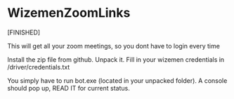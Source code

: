 # WizemenZoomLinks
[FINISHED]

This will get all your zoom meetings, so you dont have to login every time

Install the zip file from github. Unpack it.
Fill in your wizemen credentials in /driver/credentials.txt

You simply have to run bot.exe (located in your unpacked folder). A console should pop up, READ IT for current status.
